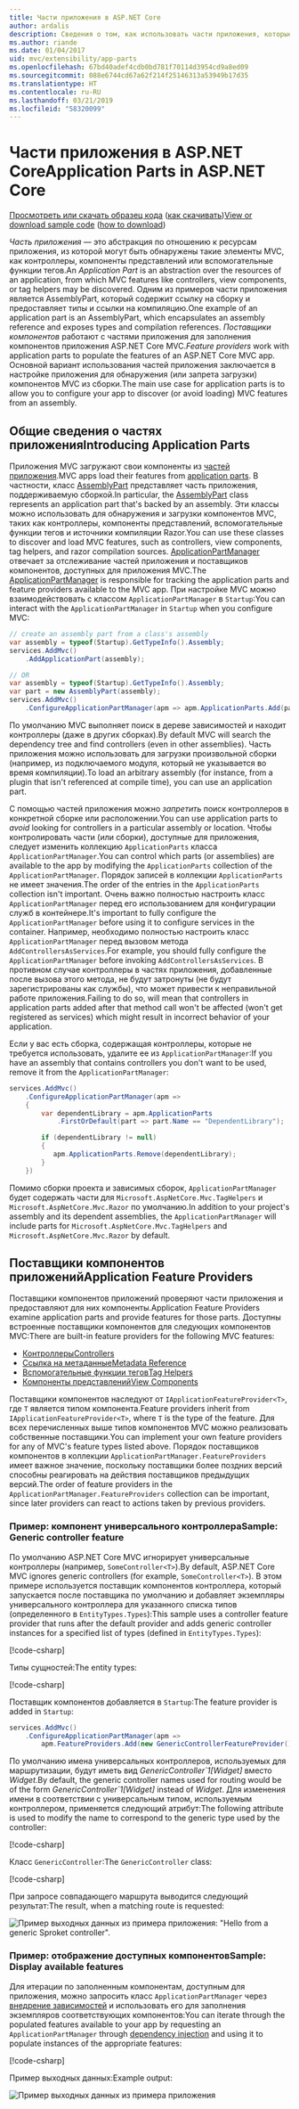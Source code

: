 ```yaml
---
title: Части приложения в ASP.NET Core
author: ardalis
description: Сведения о том, как использовать части приложения, которые являются абстракциями по отношению к ресурсам приложения, для обнаружения или запрета загрузки компонентов из сборки.
ms.author: riande
ms.date: 01/04/2017
uid: mvc/extensibility/app-parts
ms.openlocfilehash: 67bd40adef4cdb0bd781f70114d3954cd9a8ed09
ms.sourcegitcommit: 088e6744cd67a62f214f25146313a53949b17d35
ms.translationtype: HT
ms.contentlocale: ru-RU
ms.lasthandoff: 03/21/2019
ms.locfileid: "58320099"
---
```

# <a name="application-parts-in-aspnet-core"></a><span data-ttu-id="c1408-103">Части приложения в ASP.NET Core</span><span class="sxs-lookup"><span data-stu-id="c1408-103">Application Parts in ASP.NET Core</span></span>

<span data-ttu-id="c1408-104">[Просмотреть или скачать образец кода](https://github.com/aspnet/Docs/tree/master/aspnetcore/mvc/advanced/app-parts/sample) ([как скачивать](xref:index#how-to-download-a-sample))</span><span class="sxs-lookup"><span data-stu-id="c1408-104">[View or download sample code](https://github.com/aspnet/Docs/tree/master/aspnetcore/mvc/advanced/app-parts/sample) ([how to download](xref:index#how-to-download-a-sample))</span></span>

<span data-ttu-id="c1408-105">*Часть приложения* — это абстракция по отношению к ресурсам приложения, из которой могут быть обнаружены такие элементы MVC, как контроллеры, компоненты представлений или вспомогательные функции тегов.</span><span class="sxs-lookup"><span data-stu-id="c1408-105">An *Application Part* is an abstraction over the resources of an application, from which MVC features like controllers, view components, or tag helpers may be discovered.</span></span> <span data-ttu-id="c1408-106">Одним из примеров части приложения является AssemblyPart, который содержит ссылку на сборку и предоставляет типы и ссылки на компиляцию.</span><span class="sxs-lookup"><span data-stu-id="c1408-106">One example of an application part is an AssemblyPart, which encapsulates an assembly reference and exposes types and compilation references.</span></span> <span data-ttu-id="c1408-107">*Поставщики компонентов* работают с частями приложения для заполнения компонентов приложения ASP.NET Core MVC.</span><span class="sxs-lookup"><span data-stu-id="c1408-107">*Feature providers* work with application parts to populate the features of an ASP.NET Core MVC app.</span></span> <span data-ttu-id="c1408-108">Основной вариант использования частей приложения заключается в настройке приложения для обнаружения (или запрета загрузки) компонентов MVC из сборки.</span><span class="sxs-lookup"><span data-stu-id="c1408-108">The main use case for application parts is to allow you to configure your app to discover (or avoid loading) MVC features from an assembly.</span></span>

## <a name="introducing-application-parts"></a><span data-ttu-id="c1408-109">Общие сведения о частях приложения</span><span class="sxs-lookup"><span data-stu-id="c1408-109">Introducing Application Parts</span></span>

<span data-ttu-id="c1408-110">Приложения MVC загружают свои компоненты из [частей приложения](/dotnet/api/microsoft.aspnetcore.mvc.applicationparts.applicationpart).</span><span class="sxs-lookup"><span data-stu-id="c1408-110">MVC apps load their features from [application parts](/dotnet/api/microsoft.aspnetcore.mvc.applicationparts.applicationpart).</span></span> <span data-ttu-id="c1408-111">В частности, класс [AssemblyPart](/dotnet/api/microsoft.aspnetcore.mvc.applicationparts.assemblypart#Microsoft_AspNetCore_Mvc_ApplicationParts_AssemblyPart) представляет часть приложения, поддерживаемую сборкой.</span><span class="sxs-lookup"><span data-stu-id="c1408-111">In particular, the [AssemblyPart](/dotnet/api/microsoft.aspnetcore.mvc.applicationparts.assemblypart#Microsoft_AspNetCore_Mvc_ApplicationParts_AssemblyPart) class represents an application part that's backed by an assembly.</span></span> <span data-ttu-id="c1408-112">Эти классы можно использовать для обнаружения и загрузки компонентов MVC, таких как контроллеры, компоненты представлений, вспомогательные функции тегов и источники компиляции Razor.</span><span class="sxs-lookup"><span data-stu-id="c1408-112">You can use these classes to discover and load MVC features, such as controllers, view components, tag helpers, and razor compilation sources.</span></span> <span data-ttu-id="c1408-113">[ApplicationPartManager](/dotnet/api/microsoft.aspnetcore.mvc.applicationparts.applicationpartmanager) отвечает за отслеживание частей приложения и поставщиков компонентов, доступных для приложения MVC.</span><span class="sxs-lookup"><span data-stu-id="c1408-113">The [ApplicationPartManager](/dotnet/api/microsoft.aspnetcore.mvc.applicationparts.applicationpartmanager) is responsible for tracking the application parts and feature providers available to the MVC app.</span></span> <span data-ttu-id="c1408-114">При настройке MVC можно взаимодействовать с классом `ApplicationPartManager` в `Startup`:</span><span class="sxs-lookup"><span data-stu-id="c1408-114">You can interact with the `ApplicationPartManager` in `Startup` when you configure MVC:</span></span>

```csharp
// create an assembly part from a class's assembly
var assembly = typeof(Startup).GetTypeInfo().Assembly;
services.AddMvc()
    .AddApplicationPart(assembly);

// OR
var assembly = typeof(Startup).GetTypeInfo().Assembly;
var part = new AssemblyPart(assembly);
services.AddMvc()
    .ConfigureApplicationPartManager(apm => apm.ApplicationParts.Add(part));
```

<span data-ttu-id="c1408-115">По умолчанию MVC выполняет поиск в дереве зависимостей и находит контроллеры (даже в других сборках).</span><span class="sxs-lookup"><span data-stu-id="c1408-115">By default MVC will search the dependency tree and find controllers (even in other assemblies).</span></span> <span data-ttu-id="c1408-116">Часть приложения можно использовать для загрузки произвольной сборки (например, из подключаемого модуля, который не указывается во время компиляции).</span><span class="sxs-lookup"><span data-stu-id="c1408-116">To load an arbitrary assembly (for instance, from a plugin that isn't referenced at compile time), you can use an application part.</span></span>

<span data-ttu-id="c1408-117">С помощью частей приложения можно *запретить* поиск контроллеров в конкретной сборке или расположении.</span><span class="sxs-lookup"><span data-stu-id="c1408-117">You can use application parts to *avoid* looking for controllers in a particular assembly or location.</span></span> <span data-ttu-id="c1408-118">Чтобы контролировать части (или сборки), доступные для приложения, следует изменить коллекцию `ApplicationParts` класса `ApplicationPartManager`.</span><span class="sxs-lookup"><span data-stu-id="c1408-118">You can control which parts (or assemblies) are available to the app by modifying the `ApplicationParts` collection of the `ApplicationPartManager`.</span></span> <span data-ttu-id="c1408-119">Порядок записей в коллекции `ApplicationParts` не имеет значения.</span><span class="sxs-lookup"><span data-stu-id="c1408-119">The order of the entries in the `ApplicationParts` collection isn't important.</span></span> <span data-ttu-id="c1408-120">Очень важно полностью настроить класс `ApplicationPartManager` перед его использованием для конфигурации служб в контейнере.</span><span class="sxs-lookup"><span data-stu-id="c1408-120">It's important to fully configure the `ApplicationPartManager` before using it to configure services in the container.</span></span> <span data-ttu-id="c1408-121">Например, необходимо полностью настроить класс `ApplicationPartManager` перед вызовом метода `AddControllersAsServices`.</span><span class="sxs-lookup"><span data-stu-id="c1408-121">For example, you should fully configure the `ApplicationPartManager` before invoking `AddControllersAsServices`.</span></span> <span data-ttu-id="c1408-122">В противном случае контроллеры в частях приложения, добавленные после вызова этого метода, не будут затронуты (не будут зарегистрированы как службы), что может привести к неправильной работе приложения.</span><span class="sxs-lookup"><span data-stu-id="c1408-122">Failing to do so, will mean that controllers in application parts added after that method call won't be affected (won't get registered as services) which might result in incorrect behavior of your application.</span></span>

<span data-ttu-id="c1408-123">Если у вас есть сборка, содержащая контроллеры, которые не требуется использовать, удалите ее из `ApplicationPartManager`:</span><span class="sxs-lookup"><span data-stu-id="c1408-123">If you have an assembly that contains controllers you don't want to be used, remove it from the `ApplicationPartManager`:</span></span>

```csharp
services.AddMvc()
    .ConfigureApplicationPartManager(apm =>
    {
        var dependentLibrary = apm.ApplicationParts
            .FirstOrDefault(part => part.Name == "DependentLibrary");

        if (dependentLibrary != null)
        {
           apm.ApplicationParts.Remove(dependentLibrary);
        }
    })
```

<span data-ttu-id="c1408-124">Помимо сборки проекта и зависимых сборок, `ApplicationPartManager` будет содержать части для `Microsoft.AspNetCore.Mvc.TagHelpers` и `Microsoft.AspNetCore.Mvc.Razor` по умолчанию.</span><span class="sxs-lookup"><span data-stu-id="c1408-124">In addition to your project's assembly and its dependent assemblies, the `ApplicationPartManager` will include parts for `Microsoft.AspNetCore.Mvc.TagHelpers` and `Microsoft.AspNetCore.Mvc.Razor` by default.</span></span>

## <a name="application-feature-providers"></a><span data-ttu-id="c1408-125">Поставщики компонентов приложений</span><span class="sxs-lookup"><span data-stu-id="c1408-125">Application Feature Providers</span></span>

<span data-ttu-id="c1408-126">Поставщики компонентов приложений проверяют части приложения и предоставляют для них компоненты.</span><span class="sxs-lookup"><span data-stu-id="c1408-126">Application Feature Providers examine application parts and provide features for those parts.</span></span> <span data-ttu-id="c1408-127">Доступны встроенные поставщики компонентов для следующих компонентов MVC:</span><span class="sxs-lookup"><span data-stu-id="c1408-127">There are built-in feature providers for the following MVC features:</span></span>

* [<span data-ttu-id="c1408-128">Контроллеры</span><span class="sxs-lookup"><span data-stu-id="c1408-128">Controllers</span></span>](/dotnet/api/microsoft.aspnetcore.mvc.controllers.controllerfeatureprovider)
* [<span data-ttu-id="c1408-129">Ссылка на метаданные</span><span class="sxs-lookup"><span data-stu-id="c1408-129">Metadata Reference</span></span>](/dotnet/api/microsoft.aspnetcore.mvc.razor.compilation.metadatareferencefeatureprovider)
* [<span data-ttu-id="c1408-130">Вспомогательные функции тегов</span><span class="sxs-lookup"><span data-stu-id="c1408-130">Tag Helpers</span></span>](/dotnet/api/microsoft.aspnetcore.mvc.razor.taghelpers.taghelperfeatureprovider)
* [<span data-ttu-id="c1408-131">Компоненты представлений</span><span class="sxs-lookup"><span data-stu-id="c1408-131">View Components</span></span>](/dotnet/api/microsoft.aspnetcore.mvc.viewcomponents.viewcomponentfeatureprovider)

<span data-ttu-id="c1408-132">Поставщики компонентов наследуют от `IApplicationFeatureProvider<T>`, где `T` является типом компонента.</span><span class="sxs-lookup"><span data-stu-id="c1408-132">Feature providers inherit from `IApplicationFeatureProvider<T>`, where `T` is the type of the feature.</span></span> <span data-ttu-id="c1408-133">Для всех перечисленных выше типов компонентов MVC можно реализовать собственные поставщики.</span><span class="sxs-lookup"><span data-stu-id="c1408-133">You can implement your own feature providers for any of MVC's feature types listed above.</span></span> <span data-ttu-id="c1408-134">Порядок поставщиков компонентов в коллекции `ApplicationPartManager.FeatureProviders` имеет важное значение, поскольку поставщики более поздних версий способны реагировать на действия поставщиков предыдущих версий.</span><span class="sxs-lookup"><span data-stu-id="c1408-134">The order of feature providers in the `ApplicationPartManager.FeatureProviders` collection can be important, since later providers can react to actions taken by previous providers.</span></span>

### <a name="sample-generic-controller-feature"></a><span data-ttu-id="c1408-135">Пример: компонент универсального контроллера</span><span class="sxs-lookup"><span data-stu-id="c1408-135">Sample: Generic controller feature</span></span>

<span data-ttu-id="c1408-136">По умолчанию ASP.NET Core MVC игнорирует универсальные контроллеры (например, `SomeController<T>`).</span><span class="sxs-lookup"><span data-stu-id="c1408-136">By default, ASP.NET Core MVC ignores generic controllers (for example, `SomeController<T>`).</span></span> <span data-ttu-id="c1408-137">В этом примере используется поставщик компонентов контроллера, который запускается после поставщика по умолчанию и добавляет экземпляры универсального контроллера для указанного списка типов (определенного в `EntityTypes.Types`):</span><span class="sxs-lookup"><span data-stu-id="c1408-137">This sample uses a controller feature provider that runs after the default provider and adds generic controller instances for a specified list of types (defined in `EntityTypes.Types`):</span></span>

[!code-csharp[](./app-parts/sample/AppPartsSample/GenericControllerFeatureProvider.cs?highlight=13&range=18-36)]

<span data-ttu-id="c1408-138">Типы сущностей:</span><span class="sxs-lookup"><span data-stu-id="c1408-138">The entity types:</span></span>

[!code-csharp[](./app-parts/sample/AppPartsSample/Model/EntityTypes.cs?range=6-16)]

<span data-ttu-id="c1408-139">Поставщик компонентов добавляется в `Startup`:</span><span class="sxs-lookup"><span data-stu-id="c1408-139">The feature provider is added in `Startup`:</span></span>

```csharp
services.AddMvc()
    .ConfigureApplicationPartManager(apm => 
        apm.FeatureProviders.Add(new GenericControllerFeatureProvider()));
```

<span data-ttu-id="c1408-140">По умолчанию имена универсальных контроллеров, используемых для маршрутизации, будут иметь вид *GenericController\`1[Widget]* вместо *Widget*.</span><span class="sxs-lookup"><span data-stu-id="c1408-140">By default, the generic controller names used for routing would be of the form *GenericController\`1[Widget]* instead of *Widget*.</span></span> <span data-ttu-id="c1408-141">Для изменения имени в соответствии с универсальным типом, используемым контроллером, применяется следующий атрибут:</span><span class="sxs-lookup"><span data-stu-id="c1408-141">The following attribute is used to modify the name to correspond to the generic type used by the controller:</span></span>

[!code-csharp[](./app-parts/sample/AppPartsSample/GenericControllerNameConvention.cs)]

<span data-ttu-id="c1408-142">Класс `GenericController`:</span><span class="sxs-lookup"><span data-stu-id="c1408-142">The `GenericController` class:</span></span>

[!code-csharp[](./app-parts/sample/AppPartsSample/GenericController.cs?highlight=5-6)]

<span data-ttu-id="c1408-143">При запросе совпадающего маршрута выводится следующий результат:</span><span class="sxs-lookup"><span data-stu-id="c1408-143">The result, when a matching route is requested:</span></span>

![Пример выходных данных из примера приложения: "Hello from a generic Sproket controller".](app-parts/_static/generic-controller.png)

### <a name="sample-display-available-features"></a><span data-ttu-id="c1408-145">Пример: отображение доступных компонентов</span><span class="sxs-lookup"><span data-stu-id="c1408-145">Sample: Display available features</span></span>

<span data-ttu-id="c1408-146">Для итерации по заполненным компонентам, доступным для приложения, можно запросить класс `ApplicationPartManager` через [внедрение зависимостей](../../fundamentals/dependency-injection.md) и использовать его для заполнения экземпляров соответствующих компонентов:</span><span class="sxs-lookup"><span data-stu-id="c1408-146">You can iterate through the populated features available to your app by requesting an `ApplicationPartManager` through [dependency injection](../../fundamentals/dependency-injection.md) and using it to populate instances of the appropriate features:</span></span>

[!code-csharp[](./app-parts/sample/AppPartsSample/Controllers/FeaturesController.cs?highlight=16,25-27)]

<span data-ttu-id="c1408-147">Пример выходных данных:</span><span class="sxs-lookup"><span data-stu-id="c1408-147">Example output:</span></span>

![Пример выходных данных из примера приложения](app-parts/_static/available-features.png)
